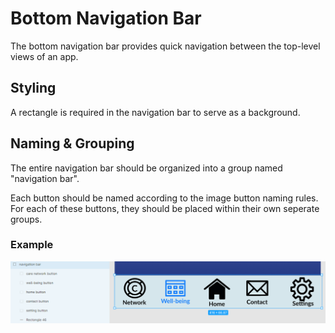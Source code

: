 # Bottom Navigation Bar

The bottom navigation bar provides quick navigation between the top-level views of an app.

## Styling
A rectangle is required in the navigation bar to serve as a background.

## Naming & Grouping
The entire navigation bar should be organized into a group named "navigation bar".

Each button should be named according to the image button naming rules. For each of these buttons, they should be placed within their own seperate groups.

### Example
![navigation bar example](https://github.com/ImagineThisNHS/ImagineThisNHS.github.io/blob/master/guidelines/assets/navigation/navigation%20fig.png?raw=true)